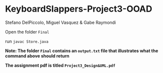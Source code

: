 # KeyboardSlappers-Project3-OOAD

Stefano DelPiccolo, Miguel Vasquez & Gabe Raymondi

Open the folder `Final`

run `javac Store.java`

**Note: The folder `Final` contains an `output.txt` file that illustrates what the command above should return**

**The assignment pdf is titled `Project3_Design&UML.pdf`**
